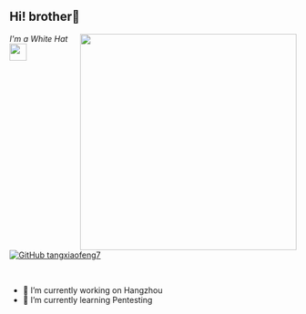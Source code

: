 <h2> Hi! brother👋</h2>
<img align='right' src="https://github-readme-stats.vercel.app/api?username=tangxiaofeng7&theme=vue&show_icons=true" width="380">
<p><em>I'm a White Hat<img src="https://media.giphy.com/media/WUlplcMpOCEmTGBtBW/giphy.gif" width="30"> 
</em></p>

[![GitHub tangxiaofeng7](https://img.shields.io/github/followers/tangxiaofeng7?label=follow%20github&style=flat-square)](https://github.com/tangxiaofeng7)

<br>

- 🔭 I’m currently working on Hangzhou
- 🌱 I’m currently learning Pentesting
